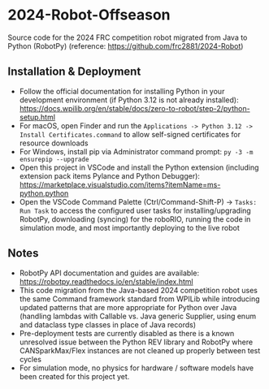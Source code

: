# 2024-Robot-Offseason

Source code for the 2024 FRC competition robot migrated from Java to Python (RobotPy)
(reference: https://github.com/frc2881/2024-Robot)

## Installation & Deployment
* Follow the official documentation for installing Python in your development environment (if Python 3.12 is not already installed): https://docs.wpilib.org/en/stable/docs/zero-to-robot/step-2/python-setup.html
* For macOS, open Finder and run the `Applications -> Python 3.12 -> Install Certificates.command` to allow self-signed certificates for resource downloads
* For Windows, install pip via Administrator command prompt: `py -3 -m ensurepip --upgrade`
* Open this project in VSCode and install the Python extension (including extension pack items Pylance and Python Debugger): https://marketplace.visualstudio.com/items?itemName=ms-python.python
* Open the VSCode Command Palette (Ctrl/Command-Shift-P) -> `Tasks: Run Task`  to access the configured user tasks for installing/upgrading RobotPy, downloading (syncing) for the roboRIO, running the code in simulation mode, and most importantly deploying to the live robot

## Notes
* RobotPy API documentation and guides are available: https://robotpy.readthedocs.io/en/stable/index.html
* This code migration from the Java-based 2024 competition robot uses the same Command framework standard from WPILib while introducing updated patterns that are more appropriate for Python over Java (handling lambdas with Callable vs. Java generic Supplier, using enum and dataclass type classes in place of Java records)
* Pre-deployment tests are currently disabled as there is a known unresolved issue between the Python REV library and RobotPy where CANSparkMax/Flex instances are not cleaned up properly between test cycles
* For simulation mode, no physics for hardware / software models have been created for this project yet.